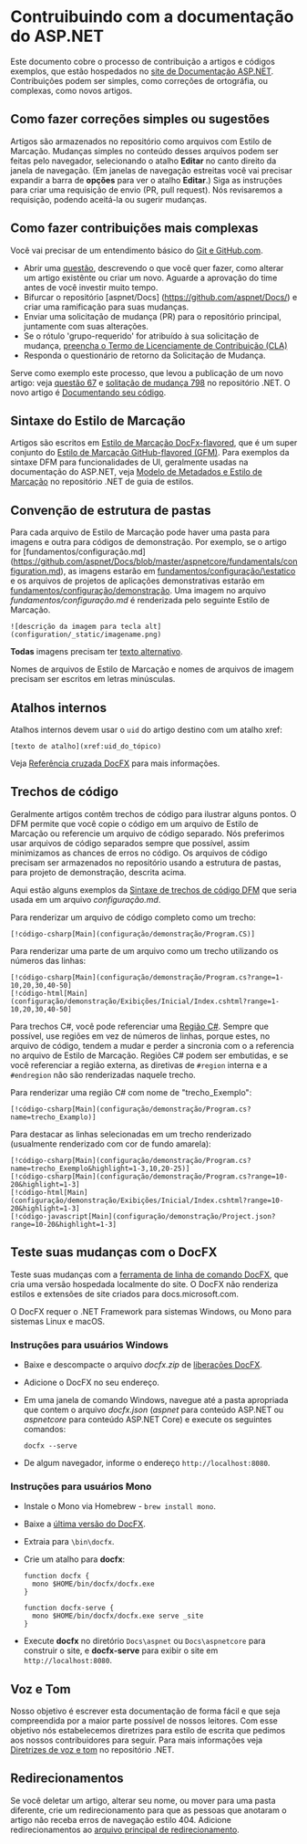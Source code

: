 # Contruibuindo com a documentação do ASP.NET

Este documento cobre o processo de contribuição a artigos e códigos exemplos, que estão hospedados no [site de Documentação ASP.NET](https://docs.microsoft.com/aspnet/). Contribuições podem ser simples, como correções de ortográfia, ou complexas, como novos artigos.

## Como fazer correções simples ou sugestões

Artigos são armazenados no repositório como arquivos com Estilo de Marcação. Mudanças simples no conteúdo desses arquivos podem ser feitas pelo navegador, selecionando o atalho **Editar** no canto direito da janela de navegação. (Em janelas de navegação estreitas você vai precisar expandir a barra de **opções** para ver o atalho **Editar**.) Siga as instruções para criar uma requisição de envio (PR, pull request). Nós revisaremos a requisição, podendo aceitá-la ou sugerir mudanças.

## Como fazer contribuições mais complexas

Você vai precisar de um entendimento básico do [Git e GitHub.com](https://guides.github.com/activities/hello-world/).

* Abrir uma [questão](https://github.com/aspnet/Docs/issues/new), descrevendo o que você quer fazer, como alterar um artigo existênte ou criar um novo. Aguarde a aprovação do time antes de você investir muito tempo.
* Bifurcar o repositório [aspnet/Docs] (https://github.com/aspnet/Docs/) e criar uma ramificação para suas mudanças.
* Enviar uma solicitação de mudança (PR) para o repositório principal, juntamente com suas alterações.
* Se o rótulo 'grupo-requerido' for atribuído à sua solicitação de mudança, [preencha o Termo de Licenciamente de Contribuição (CLA)](https://cla2.dotnetfoundation.org/)
* Responda o questionário de retorno da Solicitação de Mudança.

Serve como exemplo este processo, que levou a publicação de um novo artigo: veja [questão 67](https://github.com/dotnet/docs/issues/67) e [solitação de mudança 798](https://github.com/dotnet/docs/pull/798) no repositório .NET. O novo artigo é [Documentando seu código](https://docs.microsoft.com/dotnet/articles/csharp/codedoc).

## Sintaxe do Estilo de Marcação

Artigos são escritos em [Estilo de Marcação DocFx-flavored](http://dotnet.github.io/docfx/spec/docfx_flavored_markdown.html), que é um super conjunto do [Estilo de Marcação GitHub-flavored (GFM)](https://guides.github.com/features/mastering-markdown/). Para exemplos da sintaxe DFM para funcionalidades de UI, geralmente usadas na documentação do ASP.NET, veja [Modelo de Metadados e Estilo de Marcação](https://github.com/dotnet/docs/blob/master/styleguide/template.md) no repositório .NET de guia de estilos.

## Convenção de estrutura de pastas

Para cada arquivo de Estilo de Marcação pode haver uma pasta para imagens e outra para códigos de demonstração. Por exemplo, se o artigo for [fundamentos/configuração.md] (https://github.com/aspnet/Docs/blob/master/aspnetcore/fundamentals/configuration.md), as imagens estarão em [fundamentos/configuração/\estatico](https://github.com/aspnet/Docs/tree/master/aspnetcore/fundamentals/configuration/_static) e os arquivos de projetos de aplicações demonstrativas estarão em [fundamentos/configuração/demonstração](https://github.com/aspnet/Docs/tree/master/aspnetcore/fundamentals/configuration/sample). Uma imagem no arquivo *fundamentos/configuração.md* é renderizada pelo seguinte Estilo de Marcação.
```
![descrição da imagem para tecla alt](configuration/_static/imagename.png)
```
**Todas** imagens precisam ter [texto alternativo](https://wikipedia.org/wiki/Alt_attribute).

Nomes de arquivos de Estilo de Marcação e nomes de arquivos de imagem precisam ser escritos em letras minúsculas.

## Atalhos internos

Atalhos internos devem usar o `uid` do artigo destino com um atalho xref:

`[texto de atalho](xref:uid_do_tópico)`

Veja [Referência cruzada DocFX](http://dotnet.github.io/docfx/spec/docfx_flavored_markdown.html#cross-reference) para mais informações.


## Trechos de código

Geralmente artigos contêm trechos de código para ilustrar alguns pontos. O DFM permite que você copie o código em um arquivo de Estilo de Marcação ou referencie um arquivo de código separado. Nós preferimos usar arquivos de código separados sempre que possível, assim minimizamos as chances de erros no código. Os arquivos de código precisam ser armazenados no repositório usando a estrutura de pastas, para projeto de demonstração, descrita acima.

Aqui estão alguns exemplos da [Sintaxe de trechos de código DFM](http://dotnet.github.io/docfx/spec/docfx_flavored_markdown.html#code-snippet) que seria usada em um arquivo *configuração.md*.

Para renderizar um arquivo de código completo como um trecho:

```
[!código-csharp[Main](configuração/demonstração/Program.CS)]
```
Para renderizar uma parte de um arquivo como um trecho utilizando os números das linhas:

```
[!código-csharp[Main](configuração/demonstração/Program.cs?range=1-10,20,30,40-50]
[!código-html[Main](configuração/demonstração/Exibições/Inicial/Index.cshtml?range=1-10,20,30,40-50]
```

Para trechos C#, você pode referenciar uma [Região C#](https://docs.microsoft.com/dotnet/csharp/language-reference/preprocessor-directives/preprocessor-region). Sempre que possível, use regiões em vez de números de linhas, porque estes, no arquivo de código, tendem a mudar e perder a sincronia com o a referencia no arquivo de Estilo de Marcação. Regiões C# podem ser embutidas, e se você referenciar a região externa, as diretivas de `#region` interna e a `#endregion` não são renderizadas naquele trecho.

Para renderizar uma região C# com nome de "trecho_Exemplo":

```
[!código-csharp[Main](configuração/demonstração/Program.cs?name=trecho_Examplo)]
```

Para destacar as linhas selecionadas em um trecho renderizado (usualmente renderizado com cor de fundo amarela):

```
[!código-csharp[Main](configuração/demonstração/Program.cs?name=trecho_Exemplo&highlight=1-3,10,20-25)]
[!código-csharp[Main](configuração/demonstração/Program.cs?range=10-20&highlight=1-3]
[!código-html[Main](configuração/demonstração/Exibições/Inicial/Index.cshtml?range=10-20&highlight=1-3]
[!código-javascript[Main](configuração/demonstração/Project.json?range=10-20&highlight=1-3]
```

## Teste suas mudanças com o DocFX

Teste suas mudanças com a [ferramenta de linha de comando DocFX](https://dotnet.github.io/docfx/tutorial/docfx_getting_started.html#2-use-docfx-as-a-command-line-tool), que cria uma versão hospedada localmente do site. O DocFX não renderiza estilos e extensões de site criados para docs.microsoft.com.

O DocFX requer o .NET Framework para sistemas Windows, ou Mono para sistemas Linux e macOS.

### Instruções para usuários Windows

* Baixe e descompacte o arquivo *docfx.zip* de [liberações DocFX](https://github.com/dotnet/docfx/releases).
* Adicione o DocFX no seu endereço.
* Em uma janela de comando Windows, navegue até a pasta apropriada que contem o arquivo *docfx.json* (*aspnet* para conteúdo ASP.NET ou *aspnetcore* para conteúdo ASP.NET Core) e execute os seguintes comandos:

   ```
   docfx --serve
   ```
* De algum navegador, informe o endereço `http://localhost:8080`.

### Instruções para usuários Mono

* Instale o Mono via Homebrew - `brew install mono`.
* Baixe a [última versão do DocFX](https://github.com/dotnet/docfx/releases).
* Extraia para `\bin\docfx`.
* Crie um atalho para **docfx**:

  ```
  function docfx {
    mono $HOME/bin/docfx/docfx.exe
  }
    
  function docfx-serve {
    mono $HOME/bin/docfx/docfx.exe serve _site
  }
  ```

* Execute **docfx** no diretório `Docs\aspnet` ou `Docs\aspnetcore` para construir o site, e **docfx-serve** para exibir o site em `http://localhost:8080`.

## Voz e Tom

Nosso objetivo é escrever esta documentação de forma fácil e que seja compreendida por a maior parte possível de nossos leitores. Com esse objetivo nós estabelecemos diretrizes para estilo de escrita que pedimos aos nossos contribuidores para seguir. Para mais informações veja [Diretrizes de voz e tom](https://github.com/dotnet/docs/blob/master/styleguide/voice-tone.md) no repositório .NET.

## Redirecionamentos

Se você deletar um artigo, alterar seu nome, ou mover para uma pasta diferente, crie um redirecionamento para que as pessoas que anotaram o artigo não receba erros de navegação estilo 404. Adicione redirecionamentos ao [arquivo principal de redirecionamento](https://github.com/aspnet/Docs/blob/master/.openpublishing.redirection.json).
